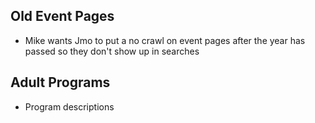 ## Old Event Pages
* Mike wants Jmo to put a no crawl on event pages after the year has passed so they don't show up in searches

## Adult Programs
* Program descriptions
